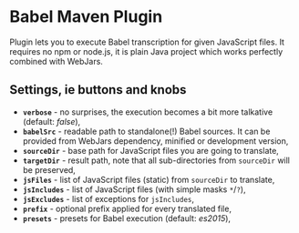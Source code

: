 # Babel Maven Plugin
Plugin lets you to execute Babel transcription for given JavaScript files. 
It requires no npm or node.js, it is plain Java project which works perfectly combined with WebJars.

## Settings, ie buttons and knobs
* **`verbose`** - no surprises, the execution becomes a bit more talkative (default: _false_),
* **`babelSrc`** - readable path to standalone(!) Babel sources. It can be provided from WebJars dependency, minified 
or development version,
* **`sourceDir`** - base path for JavaScript files you are going to translate,
* **`targetDir`** - result path, note that all sub-directories from `sourceDir` will be preserved,
* **`jsFiles`** - list of JavaScript files (static)  from `sourceDir` to translate,
* **`jsIncludes`** - list of JavaScript files (with simple masks `*`/`?`),
* **`jsExcludes`** - list of exceptions for `jsIncludes`,
* **`prefix`** - optional prefix applied for every translated file,
* **`presets`** - presets for Babel execution (default: _es2015_),

